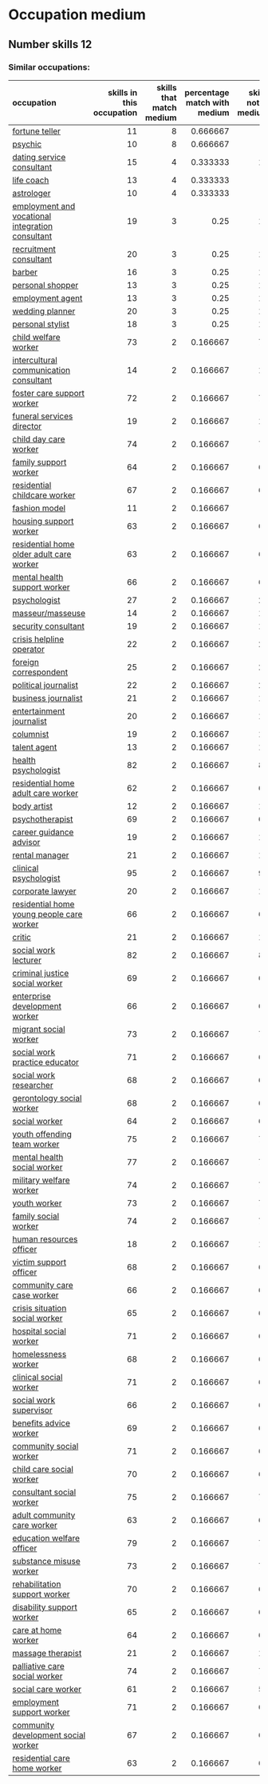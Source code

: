 # Occupation medium
## Number skills 12
### Similar occupations:
| occupation                                                                                              |   skills in this occupation |   skills that match medium |   percentage match with medium |   skills not in medium |
|:--------------------------------------------------------------------------------------------------------|----------------------------:|---------------------------:|-------------------------------:|-----------------------:|
| [fortune teller](fortune_teller.md)                                                                     |                          11 |                          8 |                       0.666667 |                      3 |
| [psychic](psychic.md)                                                                                   |                          10 |                          8 |                       0.666667 |                      2 |
| [dating service consultant](dating_service_consultant.md)                                               |                          15 |                          4 |                       0.333333 |                     11 |
| [life coach](life_coach.md)                                                                             |                          13 |                          4 |                       0.333333 |                      9 |
| [astrologer](astrologer.md)                                                                             |                          10 |                          4 |                       0.333333 |                      6 |
| [employment and vocational integration consultant](employment_and_vocational_integration_consultant.md) |                          19 |                          3 |                       0.25     |                     16 |
| [recruitment consultant](recruitment_consultant.md)                                                     |                          20 |                          3 |                       0.25     |                     17 |
| [barber](barber.md)                                                                                     |                          16 |                          3 |                       0.25     |                     13 |
| [personal shopper](personal_shopper.md)                                                                 |                          13 |                          3 |                       0.25     |                     10 |
| [employment agent](employment_agent.md)                                                                 |                          13 |                          3 |                       0.25     |                     10 |
| [wedding planner](wedding_planner.md)                                                                   |                          20 |                          3 |                       0.25     |                     17 |
| [personal stylist](personal_stylist.md)                                                                 |                          18 |                          3 |                       0.25     |                     15 |
| [child welfare worker](child_welfare_worker.md)                                                         |                          73 |                          2 |                       0.166667 |                     71 |
| [intercultural communication consultant](intercultural_communication_consultant.md)                     |                          14 |                          2 |                       0.166667 |                     12 |
| [foster care support worker](foster_care_support_worker.md)                                             |                          72 |                          2 |                       0.166667 |                     70 |
| [funeral services director](funeral_services_director.md)                                               |                          19 |                          2 |                       0.166667 |                     17 |
| [child day care worker](child_day_care_worker.md)                                                       |                          74 |                          2 |                       0.166667 |                     72 |
| [family support worker](family_support_worker.md)                                                       |                          64 |                          2 |                       0.166667 |                     62 |
| [residential childcare worker](residential_childcare_worker.md)                                         |                          67 |                          2 |                       0.166667 |                     65 |
| [fashion model](fashion_model.md)                                                                       |                          11 |                          2 |                       0.166667 |                      9 |
| [housing support worker](housing_support_worker.md)                                                     |                          63 |                          2 |                       0.166667 |                     61 |
| [residential home older adult care worker](residential_home_older_adult_care_worker.md)                 |                          63 |                          2 |                       0.166667 |                     61 |
| [mental health support worker](mental_health_support_worker.md)                                         |                          66 |                          2 |                       0.166667 |                     64 |
| [psychologist](psychologist.md)                                                                         |                          27 |                          2 |                       0.166667 |                     25 |
| [masseur/masseuse](masseur-masseuse.md)                                                                 |                          14 |                          2 |                       0.166667 |                     12 |
| [security consultant](security_consultant.md)                                                           |                          19 |                          2 |                       0.166667 |                     17 |
| [crisis helpline operator](crisis_helpline_operator.md)                                                 |                          22 |                          2 |                       0.166667 |                     20 |
| [foreign correspondent](foreign_correspondent.md)                                                       |                          25 |                          2 |                       0.166667 |                     23 |
| [political journalist](political_journalist.md)                                                         |                          22 |                          2 |                       0.166667 |                     20 |
| [business journalist](business_journalist.md)                                                           |                          21 |                          2 |                       0.166667 |                     19 |
| [entertainment journalist](entertainment_journalist.md)                                                 |                          20 |                          2 |                       0.166667 |                     18 |
| [columnist](columnist.md)                                                                               |                          19 |                          2 |                       0.166667 |                     17 |
| [talent agent](talent_agent.md)                                                                         |                          13 |                          2 |                       0.166667 |                     11 |
| [health psychologist](health_psychologist.md)                                                           |                          82 |                          2 |                       0.166667 |                     80 |
| [residential home adult care worker](residential_home_adult_care_worker.md)                             |                          62 |                          2 |                       0.166667 |                     60 |
| [body artist](body_artist.md)                                                                           |                          12 |                          2 |                       0.166667 |                     10 |
| [psychotherapist](psychotherapist.md)                                                                   |                          69 |                          2 |                       0.166667 |                     67 |
| [career guidance advisor](career_guidance_advisor.md)                                                   |                          19 |                          2 |                       0.166667 |                     17 |
| [rental manager](rental_manager.md)                                                                     |                          21 |                          2 |                       0.166667 |                     19 |
| [clinical psychologist](clinical_psychologist.md)                                                       |                          95 |                          2 |                       0.166667 |                     93 |
| [corporate lawyer](corporate_lawyer.md)                                                                 |                          20 |                          2 |                       0.166667 |                     18 |
| [residential home young people care worker](residential_home_young_people_care_worker.md)               |                          66 |                          2 |                       0.166667 |                     64 |
| [critic](critic.md)                                                                                     |                          21 |                          2 |                       0.166667 |                     19 |
| [social work lecturer](social_work_lecturer.md)                                                         |                          82 |                          2 |                       0.166667 |                     80 |
| [criminal justice social worker](criminal_justice_social_worker.md)                                     |                          69 |                          2 |                       0.166667 |                     67 |
| [enterprise development worker](enterprise_development_worker.md)                                       |                          66 |                          2 |                       0.166667 |                     64 |
| [migrant social worker](migrant_social_worker.md)                                                       |                          73 |                          2 |                       0.166667 |                     71 |
| [social work practice educator](social_work_practice_educator.md)                                       |                          71 |                          2 |                       0.166667 |                     69 |
| [social work researcher](social_work_researcher.md)                                                     |                          68 |                          2 |                       0.166667 |                     66 |
| [gerontology social worker](gerontology_social_worker.md)                                               |                          68 |                          2 |                       0.166667 |                     66 |
| [social worker](social_worker.md)                                                                       |                          64 |                          2 |                       0.166667 |                     62 |
| [youth offending team worker](youth_offending_team_worker.md)                                           |                          75 |                          2 |                       0.166667 |                     73 |
| [mental health social worker](mental_health_social_worker.md)                                           |                          77 |                          2 |                       0.166667 |                     75 |
| [military welfare worker](military_welfare_worker.md)                                                   |                          74 |                          2 |                       0.166667 |                     72 |
| [youth worker](youth_worker.md)                                                                         |                          73 |                          2 |                       0.166667 |                     71 |
| [family social worker](family_social_worker.md)                                                         |                          74 |                          2 |                       0.166667 |                     72 |
| [human resources officer](human_resources_officer.md)                                                   |                          18 |                          2 |                       0.166667 |                     16 |
| [victim support officer](victim_support_officer.md)                                                     |                          68 |                          2 |                       0.166667 |                     66 |
| [community care case worker](community_care_case_worker.md)                                             |                          66 |                          2 |                       0.166667 |                     64 |
| [crisis situation social worker](crisis_situation_social_worker.md)                                     |                          65 |                          2 |                       0.166667 |                     63 |
| [hospital social worker](hospital_social_worker.md)                                                     |                          71 |                          2 |                       0.166667 |                     69 |
| [homelessness worker](homelessness_worker.md)                                                           |                          68 |                          2 |                       0.166667 |                     66 |
| [clinical social worker](clinical_social_worker.md)                                                     |                          71 |                          2 |                       0.166667 |                     69 |
| [social work supervisor](social_work_supervisor.md)                                                     |                          66 |                          2 |                       0.166667 |                     64 |
| [benefits advice worker](benefits_advice_worker.md)                                                     |                          69 |                          2 |                       0.166667 |                     67 |
| [community social worker](community_social_worker.md)                                                   |                          71 |                          2 |                       0.166667 |                     69 |
| [child care social worker](child_care_social_worker.md)                                                 |                          70 |                          2 |                       0.166667 |                     68 |
| [consultant social worker](consultant_social_worker.md)                                                 |                          75 |                          2 |                       0.166667 |                     73 |
| [adult community care worker](adult_community_care_worker.md)                                           |                          63 |                          2 |                       0.166667 |                     61 |
| [education welfare officer](education_welfare_officer.md)                                               |                          79 |                          2 |                       0.166667 |                     77 |
| [substance misuse worker](substance_misuse_worker.md)                                                   |                          73 |                          2 |                       0.166667 |                     71 |
| [rehabilitation support worker](rehabilitation_support_worker.md)                                       |                          70 |                          2 |                       0.166667 |                     68 |
| [disability support worker](disability_support_worker.md)                                               |                          65 |                          2 |                       0.166667 |                     63 |
| [care at home worker](care_at_home_worker.md)                                                           |                          64 |                          2 |                       0.166667 |                     62 |
| [massage therapist](massage_therapist.md)                                                               |                          21 |                          2 |                       0.166667 |                     19 |
| [palliative care social worker](palliative_care_social_worker.md)                                       |                          74 |                          2 |                       0.166667 |                     72 |
| [social care worker](social_care_worker.md)                                                             |                          61 |                          2 |                       0.166667 |                     59 |
| [employment support worker](employment_support_worker.md)                                               |                          71 |                          2 |                       0.166667 |                     69 |
| [community development social worker](community_development_social_worker.md)                           |                          67 |                          2 |                       0.166667 |                     65 |
| [residential care home worker](residential_care_home_worker.md)                                         |                          63 |                          2 |                       0.166667 |                     61 |
